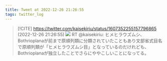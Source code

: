 ```yaml
---
title: Tweet at 2022-12-26 21:26:55
tags: twitter_log
---
```


> [!CITE] https://twitter.com/kaisekiriu/status/1607352255157796865 (2022-12-26 21:26:55)
> ![](https://twitter.com/kaisekiriu/status/1607352255157796865)
> RT @kaisekiriu: ヒメヒラウズムシ、Bothrioplanaが前まで原順列類に分類されていたこともあり文部省式目名で原順列類が「ヒメヒラウズムシ目」となっているのだけれども、Bothrioplanaが独立したことでさらにややこしいことになってる。

